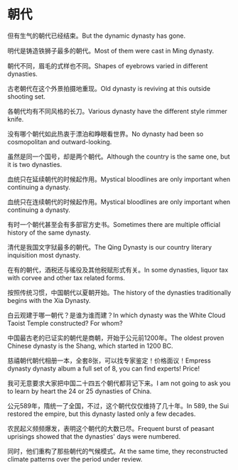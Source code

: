 # 朝代

<p><span class="chinese">但有生气的朝代已经结束。</span><span class="english">But the dynamic dynasty has gone.</span></p>

<p><span class="chinese">明代是铸造铁狮子最多的朝代。</span><span class="english">Most of them were cast in Ming dynasty.</span></p>

<p><span class="chinese">朝代不同，眉毛的式样也不同。</span><span class="english">Shapes of eyebrows varied in different dynasties.</span></p>

<p><span class="chinese">古老朝代在这个外景拍摄地重现。</span><span class="english">Old dynasty is reviving at this outside shooting set.</span></p>

<p><span class="chinese">各朝代均有不同风格的长刀。</span><span class="english">Various dynasty have the different style rimmer knife.</span></p>

<p><span class="chinese">没有哪个朝代如此热衷于漂泊和睁眼看世界。</span><span class="english">No dynasty had been so cosmopolitan and outward-looking.</span></p>

<p><span class="chinese">虽然是同一个国号，却是两个朝代。</span><span class="english">Although the country is the same one, but it is two dynasties.</span></p>

<p><span class="chinese">血统只在延续朝代的时候起作用。</span><span class="english">Mystical bloodlines are only important when continuing a dynasty.</span></p>

<p><span class="chinese">血统只在连续朝代的时候起作用。</span><span class="english">Mystical bloodlines are only important when continuing a dynasty.</span></p>

<p><span class="chinese">有时一个朝代甚至会有多部官方史书。</span><span class="english">Sometimes there are multiple official history of the same dynasty.</span></p>

<p><span class="chinese">清代是我国文字狱最多的朝代。</span><span class="english">The Qing Dynasty is our country literary inquisition most dynasty.</span></p>

<p><span class="chinese">在有的朝代，酒税还与徭役及其他税赋形式有关。</span><span class="english">In some dynasties, liquor tax with corvee and other tax related forms.</span></p>

<p><span class="chinese">按照传统习惯，中国朝代以夏朝开始。</span><span class="english">The history of the dynasties traditionally begins with the Xia Dynasty.</span></p>

<p><span class="chinese">白云观建于哪一朝代？是谁为谁而建？</span><span class="english">In which dynasty was the White Cloud Taoist Temple constructed? For whom?</span></p>

<p><span class="chinese">中国最古老的已证实的朝代是商朝，开始于公元前1200年。</span><span class="english">The oldest proven Chinese dynasty is the Shang, which started in 1200 BC.</span></p>

<p><span class="chinese">慈禧朝代朝代相册一本，全套8张，可以找专家鉴定！价格面议！</span><span class="english">Empress dynasty dynasty album a full set of 8, you can find experts! Price!</span></p>

<p><span class="chinese">我可无意要求大家把中国二十四五个朝代都背记下来。</span><span class="english">I am not going to ask you to learn by heart the 24 or 25 dynasties of China.</span></p>

<p><span class="chinese">公元589年，隋统一了全国，不过，这个朝代仅仅维持了几十年。</span><span class="english">In 589, the Sui restored the empire, but this dynasty lasted only a few decades.</span></p>

<p><span class="chinese">农民起义频频爆发，表明这个朝代的大数已尽。</span><span class="english">Frequent burst of peasant uprisings showed that the dynasties' days were numbered.</span></p>

<p><span class="chinese">同时，他们重构了那些朝代的气候模式。</span><span class="english">At the same time, they reconstructed climate patterns over the period under review.</span></p>

